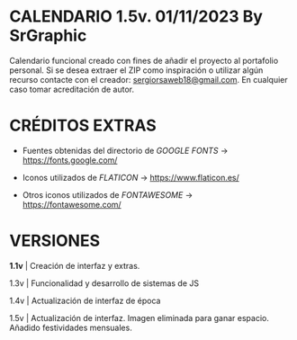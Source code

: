 # CALENDARIO 1.5v. 01/11/2023 By SrGraphic #

Calendario funcional creado con fines de añadir el proyecto al portafolio personal. 
Si se desea extraer el ZIP como inspiración o utilizar algún recurso contacte con el creador: sergiorsaweb18@gmail.com. En cualquier caso tomar acreditación de autor.

# CRÉDITOS EXTRAS #

- Fuentes obtenidas del directorio de _GOOGLE FONTS_ -> https://fonts.google.com/

- Iconos utilizados de _FLATICON_ -> https://www.flaticon.es/

- Otros iconos utilizados de _FONTAWESOME_ -> https://fontawesome.com/

# VERSIONES #

__1.1v__ | Creación de interfaz y extras.

1.3v | Funcionalidad y desarrollo de sistemas de JS

1.4v | Actualización de interfaz de época

1.5v | Actualización de interfaz. Imagen eliminada para ganar espacio. Añadido festividades mensuales.
